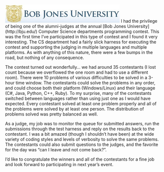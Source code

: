 <img alt='Bob Jones' src='/assets/images/bju_logo.jpg' class='blogimage img-responsive'>
I had the privilege of being one of the alumni-judges at the annual [Bob Jones University](http://bju.edu/) Computer
Science departments programming contest. This was the first time I’ve participated in this type of contest and I
found it very interesting. The CS department had a fairly slick harness for executing the contest and supporting the
judging in multiple languages and multiple platforms. As with anything of this nature, there were a few bumps in the
road, but nothing of any consequence.

The contest turned out wonderfully… we  had around 35 contestants (I lost count because we overflowed the one room and
had to use a different room). There were 10 problems of various difficulties to be solved in a 3-hour time window. The
contestants could solve the problems in any order, and could choose both their platform (Windows/Linux) and their
language (C#, Java, Python, C++, Ruby). To my surprise, many of the contestants switched between languages rather than
using just one as I would have expected. Every contestant solved at least one problem properly and all of the problems
were solved by at least one person. The distribution of problems solved was pretty balanced as well.

As a judge, my job was to monitor the queue for submitted answers, run the submissions through the test harness and
reply on the results back to the contestant. I was a bit amazed (though I shouldn’t have been) at the wide variety of
coding styles and levels of verbosity to solve the same problems. The contestants could also submit questions to the
judges, and the favorite for the day was “can I leave and not come back?”.

I’d like to congratulate the winners and all of the contestants for a fine job and look forward to participating in
next year’s event.